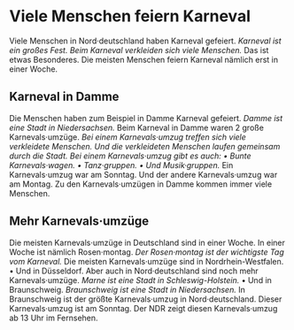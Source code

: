 # Viele Menschen feiern Karneval

Viele Menschen in Nord·deutschland haben Karneval gefeiert. 
*Karneval ist ein großes Fest.* 
*Beim Karneval verkleiden sich viele Menschen.* Das ist etwas Besonderes. Die meisten Menschen feiern Karneval nämlich erst in einer Woche. 

## Karneval in Damme
Die Menschen haben zum Beispiel in Damme Karneval gefeiert. 
*Damme ist eine Stadt in Niedersachsen.* Beim Karneval in Damme waren 2 große Karnevals·umzüge. 
*Bei einem Karnevals·umzug treffen sich viele verkleidete Menschen.* 
*Und die verkleideten Menschen laufen gemeinsam durch die Stadt.* 
*Bei einem Karnevals·umzug gibt es auch:* *• Bunte Karnevals·wagen.* *• Tanz·gruppen.* *• Und Musik·gruppen.* Ein Karnevals·umzug war am Sonntag. Und der andere Karnevals·umzug war am Montag. Zu den Karnevals·umzügen in Damme kommen immer viele Menschen. 

## Mehr Karnevals·umzüge
Die meisten Karnevals·umzüge in Deutschland sind in einer Woche. In einer Woche ist nämlich Rosen·montag. 
*Der Rosen·montag ist der wichtigste Tag vom Karneval.* Die meisten Karnevals·umzüge sind in Nordrhein-Westfalen. • Und in Düsseldorf. Aber auch in Nord·deutschland sind noch mehr Karnevals·umzüge. 
*Marne ist eine Stadt in Schleswig-Holstein.* • Und in Braunschweig. 
*Braunschweig ist eine Stadt in Niedersachsen.* 
In Braunschweig ist der größte Karnevals·umzug in Nord·deutschland. Dieser Karnevals·umzug ist am Sonntag. Der NDR zeigt diesen Karnevals·umzug ab 13 Uhr im Fernsehen. 
